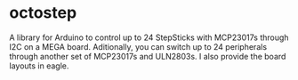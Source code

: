 # octostep
A library for Arduino to control up to 24 StepSticks with MCP23017s through I2C on a MEGA board.
Aditionally, you can switch up to 24 peripherals through another set of MCP23017s and ULN2803s.
I also provide the board layouts in eagle.
